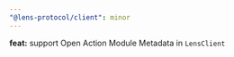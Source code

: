 ```yaml
---
"@lens-protocol/client": minor
---
```


**feat:** support Open Action Module Metadata in `LensClient`

